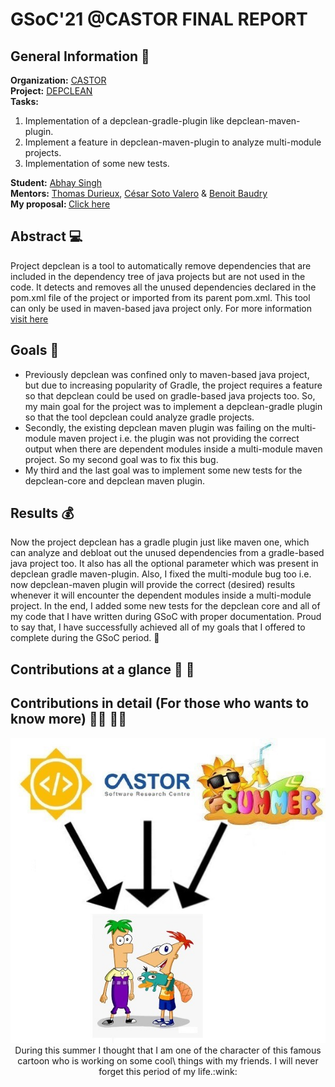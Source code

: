 # GSoC'21 @CASTOR FINAL REPORT

## General Information 📝
<b>Organization:</b> [CASTOR](https://github.com/castor-software) <br>
<b>Project:</b> [DEPCLEAN](https://github.com/castor-software/depclean) <br>
<b>Tasks:</b> 
1. Implementation of a depclean-gradle-plugin like depclean-maven-plugin.
2. Implement a feature in depclean-maven-plugin to analyze multi-module projects.
3. Implementation of some new tests.

<b>Student:</b> [Abhay Singh](https://github.com/ABHAY0O7) <br>
<b>Mentors:</b> [Thomas Durieux](https://github.com/tdurieux), [César Soto Valero](https://github.com/cesarsotovalero) 
& [Benoit Baudry](https://github.com/bbaudry) <br>
<b>My proposal: </b> [Click here](https://docs.google.com/document/d/1WG1kZ5bHKFLf2PCKPQdWQn2VSGbvdQBJ6eixddJMmNs/edit)

## Abstract 💻 
Project depclean is a tool to automatically remove dependencies that are included in the dependency tree of java
projects but are not used in the code. It detects and removes all the unused dependencies declared in the pom.xml file
of the project or imported from its parent pom.xml. This tool can only be used in maven-based java project only.
For more information [visit here](https://github.com/castor-software/depclean#readme)

## Goals 🎯
- Previously depclean was confined only to maven-based java project, but due to increasing popularity of Gradle, 
  the project requires a feature so that depclean could be used on gradle-based java projects too. So, my main goal
  for the project was to implement a depclean-gradle plugin so that the tool depclean could analyze gradle projects.
- Secondly, the existing depclean maven plugin was failing on the multi-module maven project i.e. the plugin was not
  providing the correct output when there are dependent modules inside a multi-module maven project. So my second goal
  was to fix this bug.
- My third and the last goal was to implement some new tests for the depclean-core and depclean maven plugin.

## Results 💰
Now the project depclean has a gradle plugin just like maven one, which can analyze and debloat out the unused 
dependencies from a gradle-based java project too. It also has all the optional parameter which was present in depclean
gradle maven-plugin. Also, I fixed the multi-module bug too i.e. now depclean-maven plugin will provide the correct
(desired) results whenever it will encounter the dependent modules inside a multi-module project. In the end, I added
some new tests for the depclean core and all of my code that I have written during GSoC with proper documentation.
Proud to say that, I have successfully achieved all of my goals that I offered to complete during the GSoC period. 🎉

## Contributions at a glance 🤌 🎁


## Contributions in detail (For those who wants to know more) 🤌🤌 🎁🎁


<p align="center">
  <img src="https://github.com/ABHAY0O7/GSoC-21-CASTOR/blob/main/Images/creation.jpg" alt="Summer-creation"/><br>
  During this summer I thought that I am one of the character of this famous cartoon who is working on some cool\
  things with my friends. I will never forget this period of my life.:wink:<br> 
</p>
